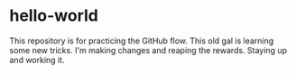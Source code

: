 # hello-world
This repository is for practicing the GitHub flow.
This old gal is learning some new tricks. 
I'm making changes and reaping the rewards.
Staying up and working it.
